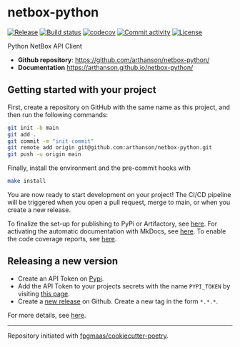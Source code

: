 # netbox-python

[![Release](https://img.shields.io/github/v/release/arthanson/netbox-python)](https://img.shields.io/github/v/release/arthanson/netbox-python)
[![Build status](https://img.shields.io/github/actions/workflow/status/arthanson/netbox-python/main.yml?branch=main)](https://github.com/arthanson/netbox-python/actions/workflows/main.yml?query=branch%3Amain)
[![codecov](https://codecov.io/gh/arthanson/netbox-python/branch/main/graph/badge.svg)](https://codecov.io/gh/arthanson/netbox-python)
[![Commit activity](https://img.shields.io/github/commit-activity/m/arthanson/netbox-python)](https://img.shields.io/github/commit-activity/m/arthanson/netbox-python)
[![License](https://img.shields.io/github/license/arthanson/netbox-python)](https://img.shields.io/github/license/arthanson/netbox-python)

Python NetBox API Client

- **Github repository**: <https://github.com/arthanson/netbox-python/>
- **Documentation** <https://arthanson.github.io/netbox-python/>

## Getting started with your project

First, create a repository on GitHub with the same name as this project, and then run the following commands:

``` bash
git init -b main
git add .
git commit -m "init commit"
git remote add origin git@github.com:arthanson/netbox-python.git
git push -u origin main
```

Finally, install the environment and the pre-commit hooks with 

```bash
make install
```

You are now ready to start development on your project! The CI/CD
pipeline will be triggered when you open a pull request, merge to main,
or when you create a new release.

To finalize the set-up for publishing to PyPi or Artifactory, see
[here](https://fpgmaas.github.io/cookiecutter-poetry/features/publishing/#set-up-for-pypi).
For activating the automatic documentation with MkDocs, see
[here](https://fpgmaas.github.io/cookiecutter-poetry/features/mkdocs/#enabling-the-documentation-on-github).
To enable the code coverage reports, see [here](https://fpgmaas.github.io/cookiecutter-poetry/features/codecov/).

## Releasing a new version

- Create an API Token on [Pypi](https://pypi.org/).
- Add the API Token to your projects secrets with the name `PYPI_TOKEN` by visiting 
[this page](https://github.com/arthanson/netbox-python/settings/secrets/actions/new).
- Create a [new release](https://github.com/arthanson/netbox-python/releases/new) on Github. 
Create a new tag in the form ``*.*.*``.

For more details, see [here](https://fpgmaas.github.io/cookiecutter-poetry/features/cicd/#how-to-trigger-a-release).

---

Repository initiated with [fpgmaas/cookiecutter-poetry](https://github.com/fpgmaas/cookiecutter-poetry).